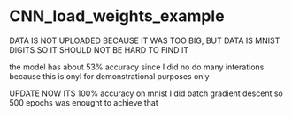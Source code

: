 # CNN_load_weights_example

DATA IS NOT UPLOADED BECAUSE IT WAS TOO BIG, BUT DATA IS MNIST DIGITS SO IT SHOULD NOT BE HARD TO FIND IT

the model has about 53% accuracy since I did no do many interations because this is onyl for demonstrational purposes only 

UPDATE NOW ITS 100% accuracy on mnist I did batch gradient descent so 500 epochs was enought to achieve that 
